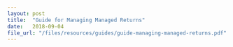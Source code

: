 ```yaml
---
layout: post
title:  "Guide for Managing Managed Returns"
date:   2018-09-04
file_url: "/files/resources/guides/guide-managing-managed-returns.pdf"
---
```


